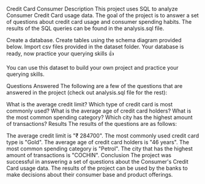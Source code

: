 Credit Card Consumer 
Description
This project uses SQL to analyze Consumer Credit Card usage data. The goal of the project is to answer a set of questions about credit card usage and consumer spending habits. The results of the SQL queries can be found in the analysis.sql file.



Create a database.
Create tables using the schema diagram provided below.
Import csv files provided in the dataset folder.
Your database is ready, now practice your querying skills 👍




You can use this dataset to build your own project and practice your querying skills.



Questions Answered
The following are a few of the questions that are answered in the project (check out analysis.sql file for the rest):

What is the average credit limit?
Which type of credit card is most commonly used?
What is the average age of credit card holders?
What is the most common spending category?
Which city has the highest amount of transactions?
Results
The results of the questions are as follows:

The average credit limit is "₹ 284700".
The most commonly used credit card type is "Gold".
The average age of credit card holders is "46 years".
The most common spending category is "Petrol".
The city that has the highest amount of transactions is "COCHIN".
Conclusion
The project was successful in answering a set of questions about the Consumer's Credit Card usage data. The results of the project can be used by the banks to make decisions about their consumer base and product offerings.
